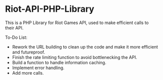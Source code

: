 # Riot-API-PHP-Library
This is a PHP Library for Riot Games API, used to make efficient calls to their API.

To-Do List:
- Rework the URL building to clean up the code and make it more efficient and futureproof.
- Finish the rate limiting function to avoid bottlenecking the API.
- Build a function to handle information caching.
- Implement error handling.
- Add more calls.

